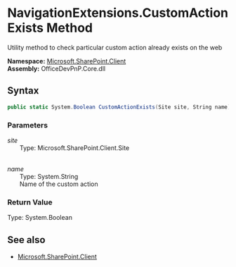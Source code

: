 # NavigationExtensions.CustomActionExists Method  
Utility method to check particular custom action already exists on the web  

**Namespace:** [Microsoft.SharePoint.Client](Microsoft.SharePoint.Client.md)  
**Assembly:** OfficeDevPnP.Core.dll  
## Syntax
```C#
public static System.Boolean CustomActionExists(Site site, String name)
```
### Parameters
*site*  
&emsp;&emsp;Type: Microsoft.SharePoint.Client.Site  
&emsp;&emsp;  
  
*name*  
&emsp;&emsp;Type: System.String  
&emsp;&emsp;Name of the custom action  
  
### Return Value
Type: System.Boolean  


## See also
- [Microsoft.SharePoint.Client](Microsoft.SharePoint.Client.md)

